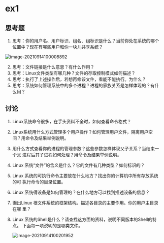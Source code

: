 # ex1

## 思考题

1. 思考：你的用户名、用户标识、组名、组标识是什么？当前你处在系统的哪个位置中？现在有哪些用户和你一块儿共享系统？

![image-20210914100008892](C:\Users\Tyeah\AppData\Roaming\Typora\typora-user-images\image-20210914100008892.png)

2. 思考：文件链接是什么意思？有什么作用？
3. 思考：Linux文件类型有哪几种？文件的存取控制模式如何描述？
4. 思考：执行了上述操作后，若想再修该文件，看能不能执行。为什么？
5. 思考：系统如何管理系统中的多个进程？进程的家族关系是怎样体现的？有什么用？

## 讨论

1. Linux系统命令很多，在手头资料不全时，如何查看命令格式？

2. Linux系统用什么方式管理多个用户操作？如何管理用户文件，隔离用户空间？用命令及结果举例说明。

3. 用什么方式查看你的进程的管理参数？这些参数怎样体现父子关系？当结束一个父 进程后其子进程如何处理？用命令及结果举例说明。 

4. Linux 系统“文件”的含义是什么？它的文件有几种类型？如何标识的？ 

5. Linux 系统的可执行命令主要放在什么地方？找出你的计算机中所有存放系统的可 执行命令的目录位置。 

6. Linux 系统得设备是如何管理的？在什么地方可以找到描述设备的信息？ 

7. 画出Linux 根文件系统的框架结构。描述各目录的主要作用。你的用户主目录在哪 里？ 

8. Linux 系统的Shell是什么？请查找这方面的资料，说明不同版本的Shell的特点。 下面每一项说明的是哪类文件。 

    ![image-20210914100201952](C:\Users\Tyeah\AppData\Roaming\Typora\typora-user-images\image-20210914100201952.png)




